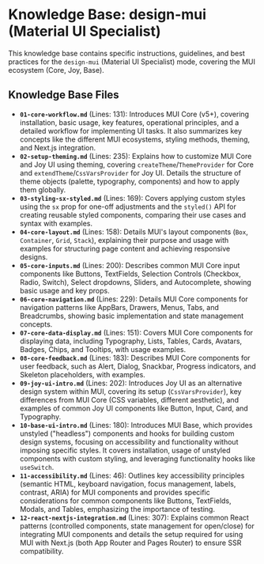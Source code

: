 # Knowledge Base: design-mui (Material UI Specialist)

This knowledge base contains specific instructions, guidelines, and best practices for the `design-mui` (Material UI Specialist) mode, covering the MUI ecosystem (Core, Joy, Base).

## Knowledge Base Files

- **`01-core-workflow.md`** (Lines: 131): Introduces MUI Core (v5+), covering installation, basic usage, key features, operational principles, and a detailed workflow for implementing UI tasks. It also summarizes key concepts like the different MUI ecosystems, styling methods, theming, and Next.js integration.
- **`02-setup-theming.md`** (Lines: 235): Explains how to customize MUI Core and Joy UI using theming, covering `createTheme`/`ThemeProvider` for Core and `extendTheme`/`CssVarsProvider` for Joy UI. Details the structure of theme objects (palette, typography, components) and how to apply them globally.
- **`03-styling-sx-styled.md`** (Lines: 169): Covers applying custom styles using the `sx` prop for one-off adjustments and the `styled()` API for creating reusable styled components, comparing their use cases and syntax with examples.
- **`04-core-layout.md`** (Lines: 158): Details MUI's layout components (`Box`, `Container`, `Grid`, `Stack`), explaining their purpose and usage with examples for structuring page content and achieving responsive designs.
- **`05-core-inputs.md`** (Lines: 200): Describes common MUI Core input components like Buttons, TextFields, Selection Controls (Checkbox, Radio, Switch), Select dropdowns, Sliders, and Autocomplete, showing basic usage and key props.
- **`06-core-navigation.md`** (Lines: 229): Details MUI Core components for navigation patterns like AppBars, Drawers, Menus, Tabs, and Breadcrumbs, showing basic implementation and state management concepts.
- **`07-core-data-display.md`** (Lines: 151): Covers MUI Core components for displaying data, including Typography, Lists, Tables, Cards, Avatars, Badges, Chips, and Tooltips, with usage examples.
- **`08-core-feedback.md`** (Lines: 183): Describes MUI Core components for user feedback, such as Alert, Dialog, Snackbar, Progress indicators, and Skeleton placeholders, with examples.
- **`09-joy-ui-intro.md`** (Lines: 202): Introduces Joy UI as an alternative design system within MUI, covering its setup (`CssVarsProvider`), key differences from MUI Core (CSS variables, different aesthetic), and examples of common Joy UI components like Button, Input, Card, and Typography.
- **`10-base-ui-intro.md`** (Lines: 180): Introduces MUI Base, which provides unstyled ("headless") components and hooks for building custom design systems, focusing on accessibility and functionality without imposing specific styles. It covers installation, usage of unstyled components with custom styling, and leveraging functionality hooks like `useSwitch`.
- **`11-accessibility.md`** (Lines: 46): Outlines key accessibility principles (semantic HTML, keyboard navigation, focus management, labels, contrast, ARIA) for MUI components and provides specific considerations for common components like Buttons, TextFields, Modals, and Tables, emphasizing the importance of testing.
- **`12-react-nextjs-integration.md`** (Lines: 307): Explains common React patterns (controlled components, state management for open/close) for integrating MUI components and details the setup required for using MUI with Next.js (both App Router and Pages Router) to ensure SSR compatibility.